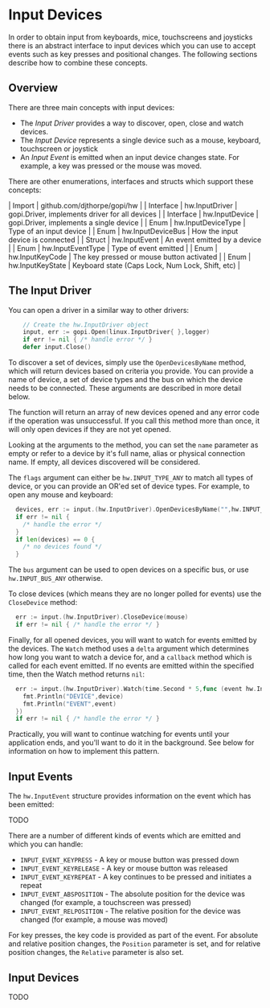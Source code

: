 
# Input Devices

In order to obtain input from keyboards, mice, touchscreens and joysticks
there is an abstract interface to input devices which you can use to accept
events such as key presses and positional changes. The following sections
describe how to combine these concepts.

## Overview

There are three main concepts with input devices:

  * The _Input Driver_ provides a way to discover, open, close and watch devices.
  * The _Input Device_ represents a single device such as a mouse, keyboard,
    touchscreen or joystick
  * An _Input Event_ is emitted when an input device changes state. For example,
    a key was pressed or the mouse was moved.

There are other enumerations, interfaces and structs which support these concepts:	

| Import | github.com/djthorpe/gopi/hw |
| Interface | hw.InputDriver | gopi.Driver, implements driver for all devices |
| Interface | hw.InputDevice | gopi.Driver, implements a single device |
| Enum   | hw.InputDeviceType | Type of an input device |
| Enum   | hw.InputDeviceBus | How the input device is connected |
| Struct | hw.InputEvent | An event emitted by a device |
| Enum   | hw.InputEventType | Type of event emitted |
| Enum   | hw.InputKeyCode | The key pressed or mouse button activated |
| Enum   | hw.InputKeyState | Keyboard state (Caps Lock, Num Lock, Shift, etc) |

## The Input Driver

You can open a driver in a similar way to other drivers:

```go
	// Create the hw.InputDriver object
	input, err := gopi.Open(linux.InputDriver{ },logger)
	if err != nil { /* handle error */ }
	defer input.Close()
```

To discover a set of devices, simply use the `OpenDevicesByName` method, which
will return devices based on criteria you provide. You can provide a name of
device, a set of device types and the bus on which the device needs to be
connected. These arguments are described in more detail below.

The function will return an array of new devices opened and any error code if the
operation was unsuccessful. If you call this method more than once, it will only
open devices if they are not yet opened.

Looking at the arguments to the method, you can set the `name` parameter as
empty or refer to a device by it's full name, alias or physical connection
name. If empty, all devices discovered will be considered.

The `flags` argument can either be `hw.INPUT_TYPE_ANY` to match all types of
device, or you can provide an OR'ed set of device types. For example, to open
any mouse and keyboard:

```go
  devices, err := input.(hw.InputDriver).OpenDevicesByName("",hw.INPUT_TYPE_MOUSE | hw.INPUT_TYPE_KEYBOARD,hw.INPUT_BUS_ANY)
  if err != nil {
	/* handle the error */
  }
  if len(devices) == 0 {
    /* no devices found */
  }
```

The `bus` argument can be used to open devices on a specific bus, or use
`hw.INPUT_BUS_ANY` otherwise.

To close devices (which means they are no longer polled for events) use the
`CloseDevice` method:

```go
  err := input.(hw.InputDriver).CloseDevice(mouse)
  if err != nil { /* handle the error */ }
```

Finally, for all opened devices, you will want to watch for events emitted by
the devices. The `Watch` method uses a `delta` argument which determines how
long you want to watch a device for, and a `callback` method which is called
for each event emitted. If no events are emitted within the specified time, then
the Watch method returns `nil`:

```go
  err := input.(hw.InputDriver).Watch(time.Second * 5,func (event hw.InputEvent,device hw.InputDevice) {
	fmt.Println("DEVICE",device)
	fmt.Println("EVENT",event)
  })
  if err != nil { /* handle the error */ }
```

Practically, you will want to continue watching for events until your application
ends, and you'll want to do it in the background. See below for information on
how to implement this pattern.

## Input Events

The `hw.InputEvent` structure provides information on the event which has been
emitted:

  TODO

There are a number of different kinds of events which are emitted and which
you can handle:

  * `INPUT_EVENT_KEYPRESS` - A key or mouse button was pressed down
  * `INPUT_EVENT_KEYRELEASE` - A key or mouse button was released
  * `INPUT_EVENT_KEYREPEAT` - A key continues to be pressed and initiates a repeat
  * `INPUT_EVENT_ABSPOSITION` - The absolute position for the device was changed (for example, a touchscreen was pressed)
  * `INPUT_EVENT_RELPOSITION` - The relative position for the device was changed (for example, a mouse was moved)

For key presses, the key code is provided as part of the event. For
absolute and relative position changes, the `Position` parameter is set, and
for relative position changes, the `Relative` parameter is also set.

## Input Devices

TODO



